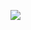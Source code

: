 ![](https://github.com/artpursuit/M2-EmbSys/blob/62b1fe3e7dd123b1b39dbe2871176d6a95950006/Project/5_ImagesAndVideos/Line%20Follower.png)
